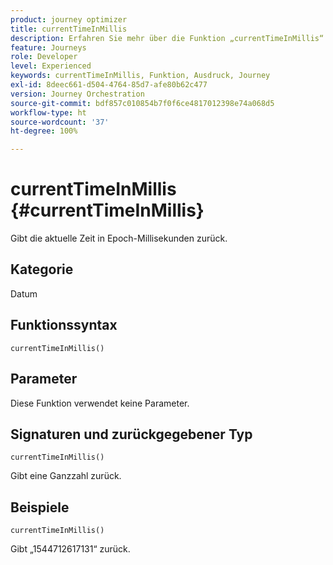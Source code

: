 ```yaml
---
product: journey optimizer
title: currentTimeInMillis
description: Erfahren Sie mehr über die Funktion „currentTimeInMillis“
feature: Journeys
role: Developer
level: Experienced
keywords: currentTimeInMillis, Funktion, Ausdruck, Journey
exl-id: 8deec661-d504-4764-85d7-afe80b62c477
version: Journey Orchestration
source-git-commit: bdf857c010854b7f0f6ce4817012398e74a068d5
workflow-type: ht
source-wordcount: '37'
ht-degree: 100%

---
```


# currentTimeInMillis {#currentTimeInMillis}

Gibt die aktuelle Zeit in Epoch-Millisekunden zurück.

## Kategorie

Datum

## Funktionssyntax

`currentTimeInMillis()`

## Parameter

Diese Funktion verwendet keine Parameter.

## Signaturen und zurückgegebener Typ

`currentTimeInMillis()`

Gibt eine Ganzzahl zurück.

## Beispiele

`currentTimeInMillis()`

Gibt „1544712617131“ zurück.
